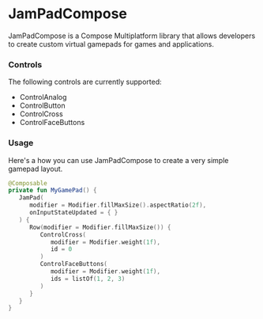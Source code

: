 # JamPadCompose

JamPadCompose is a Compose Multiplatform library that allows developers to create custom virtual gamepads for games and applications.

### Controls

The following controls are currently supported:
* ControlAnalog
* ControlButton
* ControlCross
* ControlFaceButtons

### Usage

Here's a how you can use JamPadCompose to create a very simple gamepad layout.

```kotlin
@Composable
private fun MyGamePad() {
   JamPad(
      modifier = Modifier.fillMaxSize().aspectRatio(2f),
      onInputStateUpdated = { }
   ) {
      Row(modifier = Modifier.fillMaxSize()) {
         ControlCross(
            modifier = Modifier.weight(1f),
            id = 0
         )
         ControlFaceButtons(
            modifier = Modifier.weight(1f),
            ids = listOf(1, 2, 3)
         )
      }
   }
}
```
